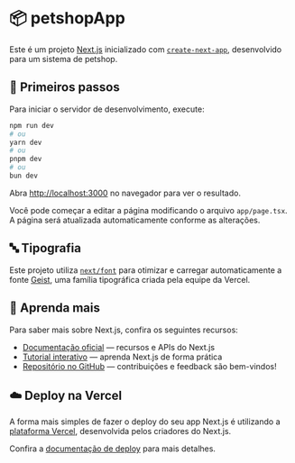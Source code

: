 # 📦 petshopApp

Este é um projeto [Next.js](https://nextjs.org) inicializado com [`create-next-app`](https://nextjs.org/docs/app/api-reference/cli/create-next-app), desenvolvido para um sistema de petshop.

## 🚀 Primeiros passos

Para iniciar o servidor de desenvolvimento, execute:

```bash
npm run dev
# ou
yarn dev
# ou
pnpm dev
# ou
bun dev
```

Abra [http://localhost:3000](http://localhost:3000) no navegador para ver o resultado.

Você pode começar a editar a página modificando o arquivo `app/page.tsx`. A página será atualizada automaticamente conforme as alterações.

## 🔤 Tipografia

Este projeto utiliza [`next/font`](https://nextjs.org/docs/app/building-your-application/optimizing/fonts) para otimizar e carregar automaticamente a fonte [Geist](https://vercel.com/font), uma família tipográfica criada pela equipe da Vercel.

## 📘 Aprenda mais

Para saber mais sobre Next.js, confira os seguintes recursos:

- [Documentação oficial](https://nextjs.org/docs) — recursos e APIs do Next.js
- [Tutorial interativo](https://nextjs.org/learn) — aprenda Next.js de forma prática
- [Repositório no GitHub](https://github.com/vercel/next.js) — contribuições e feedback são bem-vindos!

## ☁️ Deploy na Vercel

A forma mais simples de fazer o deploy do seu app Next.js é utilizando a [plataforma Vercel](https://vercel.com/new?utm_medium=default-template&filter=next.js&utm_source=create-next-app&utm_campaign=create-next-app-readme), desenvolvida pelos criadores do Next.js.

Confira a [documentação de deploy](https://nextjs.org/docs/app/building-your-application/deploying) para mais detalhes.

